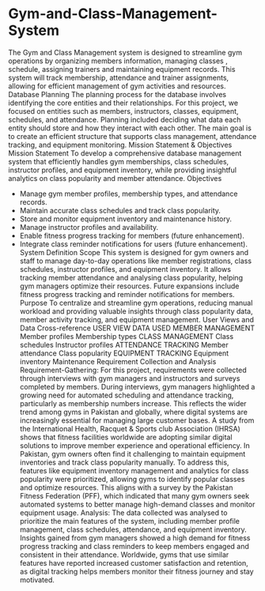 # Gym-and-Class-Management-System
The Gym and Class Management system is designed to streamline gym operations by organizing members information, managing classes , schedule, assigning trainers and maintaining equipment records. This system will track membership, attendance and trainer assignments, allowing for efficient management of gym activities and resources. 
Database Planning
The planning process for the database involves identifying the core entities and their
relationships. For this project, we focused on entities such as members, instructors, classes,
equipment, schedules, and attendance. Planning included deciding what data each entity should
store and how they interact with each other. The main goal is to create an efficient structure
that supports class management, attendance tracking, and equipment monitoring.
Mission Statement & Objectives
Mission Statement
To develop a comprehensive database management system that efficiently handles gym
memberships, class schedules, instructor profiles, and equipment inventory, while providing
insightful analytics on class popularity and member attendance.
Objectives
- Manage gym member profiles, membership types, and attendance records.
- Maintain accurate class schedules and track class popularity.
- Store and monitor equipment inventory and maintenance history.
- Manage instructor profiles and availability.
- Enable fitness progress tracking for members (future enhancement).
- Integrate class reminder notifications for users (future enhancement).
  System Definition
Scope
This system is designed for gym owners and staff to manage day-to-day operations like
member registrations, class schedules, instructor profiles, and equipment inventory. It allows
tracking member attendance and analysing class popularity, helping gym managers optimize
their resources. Future expansions include fitness progress tracking and reminder notifications
for members.
Purpose
To centralize and streamline gym operations, reducing manual workload and providing
valuable insights through class popularity data, member activity tracking, and equipment
management.
User Views and Data Cross-reference
USER VIEW             DATA USED
MEMBER MANAGEMENT     Member profiles Membership types
CLASS MANAGEMENT      Class schedules Instructor profiles
ATTENDANCE TRACKING   Member attendance Class popularity
EQUIPMENT TRACKING    Equipment inventory Maintenance
Requirement Collection and Analysis
Requirement-Gathering:
For this project, requirements were collected through interviews with gym managers and
instructors and surveys completed by members. During interviews, gym managers highlighted
a growing need for automated scheduling and attendance tracking, particularly as membership
numbers increase. This reflects the wider trend among gyms in Pakistan and globally, where
digital systems are increasingly essential for managing large customer bases. A study from the
International Health, Racquet & Sports club Association (IHRSA) shows that fitness facilities
worldwide are adopting similar digital solutions to improve member experience and
operational efficiency.
In Pakistan, gym owners often find it challenging to maintain equipment inventories and track
class popularity manually. To address this, features like equipment inventory management and
analytics for class popularity were prioritized, allowing gyms to identify popular classes and
optimize resources. This aligns with a survey by the Pakistan Fitness Federation (PFF), which
indicated that many gym owners seek automated systems to better manage high-demand
classes and monitor equipment usage.
Analysis:
The data collected was analysed to prioritize the main features of the system, including member
profile management, class schedules, attendance, and equipment inventory. Insights gained
from gym managers showed a high demand for fitness progress tracking and class reminders
to keep members engaged and consistent in their attendance. Worldwide, gyms that use similar
features have reported increased customer satisfaction and retention, as digital tracking helps
members monitor their fitness journey and stay motivated.
